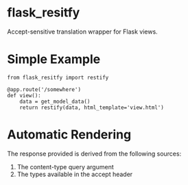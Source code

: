 flask_resitfy
=============

Accept-sensitive translation wrapper for Flask views.

Simple Example
==============

    from flask_resitfy import restify

    @app.route('/somewhere')
    def view():
        data = get_model_data()
        return restify(data, html_template='view.html')

Automatic Rendering
===================

The response provided is derived from the following sources:

 1. The content-type query argument
 1. The types available in the accept header


